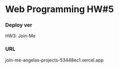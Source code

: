 # Web Programming HW#5

### Deploy ver

HW3: Join-Me

### URL

join-me-angelas-projects-53448ec1.vercel.app